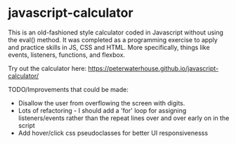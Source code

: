 # javascript-calculator

This is an old-fashioned style calculator coded in Javascript without using the eval() method. It was completed as a programming exercise to apply and practice skills in JS, CSS and HTML. More specifically, things like events, listeners, functions, and flexbox.

Try out the calculator here: https://peterwaterhouse.github.io/javascript-calculator/

TODO/Improvements that could be made: 
- Disallow the user from overflowing the screen with digits.
- Lots of refactoring - I should add a 'for' loop for assigning listeners/events rather than the repeat lines over and over early on in the script
- Add hover/click css pseudoclasses for better UI responsivenesss